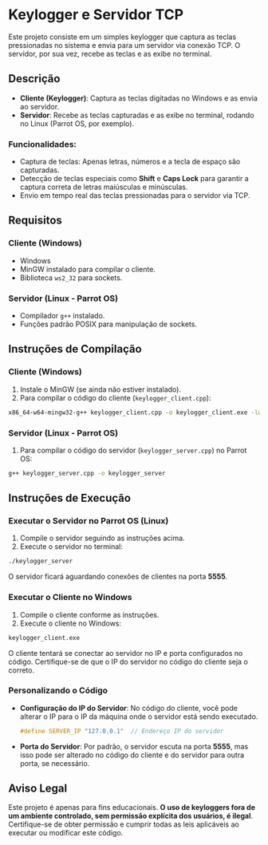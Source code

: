 
# Keylogger e Servidor TCP

Este projeto consiste em um simples keylogger que captura as teclas pressionadas no sistema e envia para um servidor via conexão TCP. O servidor, por sua vez, recebe as teclas e as exibe no terminal.

## Descrição

- **Cliente (Keylogger)**: Captura as teclas digitadas no Windows e as envia ao servidor.
- **Servidor**: Recebe as teclas capturadas e as exibe no terminal, rodando no Linux (Parrot OS, por exemplo).

### Funcionalidades:
- Captura de teclas: Apenas letras, números e a tecla de espaço são capturadas.
- Detecção de teclas especiais como **Shift** e **Caps Lock** para garantir a captura correta de letras maiúsculas e minúsculas.
- Envio em tempo real das teclas pressionadas para o servidor via TCP.

## Requisitos

### Cliente (Windows)
- Windows
- MinGW instalado para compilar o cliente.
- Biblioteca `ws2_32` para sockets.

### Servidor (Linux - Parrot OS)
- Compilador `g++` instalado.
- Funções padrão POSIX para manipulação de sockets.

## Instruções de Compilação

### Cliente (Windows)

1. Instale o MinGW (se ainda não estiver instalado).
2. Para compilar o código do cliente (`keylogger_client.cpp`):

```bash
x86_64-w64-mingw32-g++ keylogger_client.cpp -o keylogger_client.exe -lws2_32
```

### Servidor (Linux - Parrot OS)

1. Para compilar o código do servidor (`keylogger_server.cpp`) no Parrot OS:

```bash
g++ keylogger_server.cpp -o keylogger_server
```

## Instruções de Execução

### Executar o Servidor no Parrot OS (Linux)

1. Compile o servidor seguindo as instruções acima.
2. Execute o servidor no terminal:

```bash
./keylogger_server
```

O servidor ficará aguardando conexões de clientes na porta **5555**.

### Executar o Cliente no Windows

1. Compile o cliente conforme as instruções.
2. Execute o cliente no Windows:

```bash
keylogger_client.exe
```

O cliente tentará se conectar ao servidor no IP e porta configurados no código. Certifique-se de que o IP do servidor no código do cliente seja o correto.

### Personalizando o Código

- **Configuração do IP do Servidor**: No código do cliente, você pode alterar o IP para o IP da máquina onde o servidor está sendo executado.
  ```cpp
  #define SERVER_IP "127.0.0.1"  // Endereço IP do servidor
  ```

- **Porta do Servidor**: Por padrão, o servidor escuta na porta **5555**, mas isso pode ser alterado no código do cliente e do servidor para outra porta, se necessário.

## Aviso Legal

Este projeto é apenas para fins educacionais. **O uso de keyloggers fora de um ambiente controlado, sem permissão explícita dos usuários, é ilegal**. Certifique-se de obter permissão e cumprir todas as leis aplicáveis ao executar ou modificar este código.
